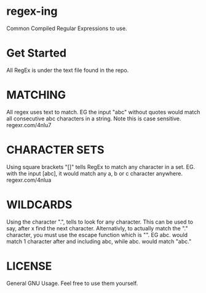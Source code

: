 # regex-ing
Common Compiled Regular Expressions to use.
# Get Started
All RegEx is under the text file found in the repo.
# MATCHING
All regex uses text to match. EG the input "abc"
without quotes would match all consecutive abc characters in a string. Note this is case sensitive.
regexr.com/4nlu7
# CHARACTER SETS
Using square brackets "[]" tells RegEx to match any character in a set. EG. with the input [abc], it would match any a, b or c character anywhere.
regexr.com/4nlua
# WILDCARDS
Using the character ".", tells to look for any character. This can be used to say, after x find the next character. Alternativly, to actually match the "." character, you must use the escape function which is "\". EG abc. would match 1 character after and including abc, while abc\. would match "abc."
# LICENSE
General GNU Usage. Feel free to use them yourself.
